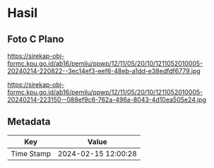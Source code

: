 # Hasil

## Foto C Plano

https://sirekap-obj-formc.kpu.go.id/ab16/pemilu/ppwp/12/11/05/20/10/1211052010005-20240214-220822--3ec14ef3-eef6-48eb-a1dd-e38edfdf6779.jpg

https://sirekap-obj-formc.kpu.go.id/ab16/pemilu/ppwp/12/11/05/20/10/1211052010005-20240214-223150--088ef9c6-762a-496a-8043-4d10ea505e24.jpg


## Metadata

| Key        | Value               |
| ---------- | ------------------- |
| Time Stamp | 2024-02-15 12:00:28 |



